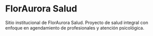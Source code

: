 # FlorAurora Salud

Sitio institucional de FlorAurora Salud. Proyecto de salud integral con enfoque en agendamiento de profesionales y atención psicológica.
